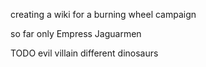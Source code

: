 creating a wiki for a burning wheel campaign 

so far only
Empress 
Jaguarmen


TODO
evil villain
different dinosaurs
